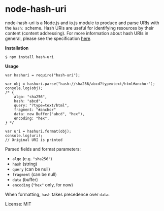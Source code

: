 node-hash-uri
=============

node-hash-uri is a Node.js and io.js module to produce and parse URIs with the `hash:` scheme. Hash URIs are useful for identifying resources by their content (content addressing). For more information about hash URIs in general, please see the specification [here](https://github.com/hash-uri/hash-uri).

**Installation**

```
$ npm install hash-uri
```

**Usage**

```
var hashuri = require("hash-uri");

var obj = hashuri.parse("hash://sha256/abcd?type=text/html#anchor");
console.log(obj);
/* {
	algo: "sha256",
	hash: "abcd",
	query: "?type=text/html",
	fragment: "#anchor"
	data: new Buffer("abcd", "hex"),
	encoding: "hex",
} */

var uri = hashuri.format(obj);
console.log(uri);
// Original URI is printed
```

Parsed fields and format parameters:

- `algo` (e.g. `"sha256"`)
- `hash` (string)
- `query` (can be null)
- `fragment` (can be null)
- `data` (buffer)
- `encoding` (`"hex"` only, for now)

When formatting, `hash` takes precedence over `data`.

License: MIT

